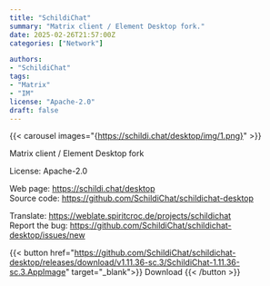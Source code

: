```yaml
---
title: "SchildiChat"
summary: "Matrix client / Element Desktop fork."
date: 2025-02-26T21:57:00Z
categories: ["Network"]

authors:
- "SchildiChat"
tags:
- "Matrix"
- "IM"
license: "Apache-2.0"
draft: false
---
```


{{< carousel images="{https://schildi.chat/desktop/img/1.png}" >}} 

Matrix client / Element Desktop fork

License: Apache-2.0

Web page: <https://schildi.chat/desktop>  
Source code: <https://github.com/SchildiChat/schildichat-desktop>

Translate: <https://weblate.spiritcroc.de/projects/schildichat>  
Report the bug: <https://github.com/SchildiChat/schildichat-desktop/issues/new>  

{{< button href="https://github.com/SchildiChat/schildichat-desktop/releases/download/v1.11.36-sc.3/SchildiChat-1.11.36-sc.3.AppImage" target="_blank">}}
Download
{{< /button >}}